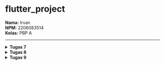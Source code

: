 # flutter_project

**Nama:** Irvan  
**NPM:** 2206083514  
**Kelas:** PBP A

-----------------------------------------------------------------------------------------------------------------------------------------

<details>
<summary><strong>Tugas 7</strong></summary>

**1. Apa perbedaan utama antara stateless dan stateful widget dalam konteks pengembangan aplikasi Flutter?**

Dalam konteks pengembangan aplikasi Flutter, perbedaan utama antara **Stateless** dan **Stateful** widget adalah bagaimana mereka menangani perubahan data dan pembaruan antarmuka pengguna:

**Stateless Widget:**
- Stateless widget adalah widget yang tidak memiliki internal state (keadaan internal).
- Mereka digunakan untuk bagian-bagian tampilan yang tidak perlu diubah saat data atau kondisi berubah.
- Stateless widget hanya akan dirender sekali saat dibuat, dan setelah itu tidak akan mengalami perubahan. Mereka berguna untuk tampilan statis.
- Contoh penggunaan stateless widget adalah untuk menampilkan teks, ikon, gambar, atau tampilan yang tidak berubah dalam siklus hidup aplikasi.

**Stateful Widget:**
- Stateful widget adalah widget yang memiliki internal state (keadaan internal).
- Mereka digunakan untuk bagian-bagian tampilan yang perlu diperbarui ketika data atau kondisi berubah.
- Stateful widget memiliki metode `setState` yang memungkinkan Anda untuk memperbarui tampilan ketika ada perubahan dalam state widget tersebut.
- Contoh penggunaan stateful widget adalah untuk membuat formulir, daftar yang dapat digulir, atau tampilan yang perlu berinteraksi dengan data atau pengguna.

Jadi, dalam rangka memutuskan antara Stateless dan Stateful widget, Anda harus mempertimbangkan apakah bagian tampilan yang Anda buat memerlukan pembaruan saat data berubah atau tidak. Jika tampilan tersebut statis, Anda dapat menggunakan Stateless widget. Jika tampilan tersebut memerlukan pembaruan, Anda perlu menggunakan Stateful widget dan mengelola state internalnya.

**2. Sebutkan seluruh widget yang kamu gunakan untuk menyelesaikan tugas ini dan jelaskan fungsinya masing-masing.**

Dalam kode `menu.dart`, kami menggunakan berbagai widget untuk mengatur tampilan dan perilaku aplikasi. Berikut adalah daftar widget yang digunakan dan penjelasan singkat tentang fungsinya:

1. **Scaffold**: Widget ini adalah kerangka dasar untuk mengatur tampilan aplikasi Flutter. Ini mencakup AppBar, body, dan berbagai fitur lainnya.

2. **AppBar**: Digunakan untuk menampilkan bilah atas (app bar) dalam aplikasi. Ini termasuk judul aplikasi dan berbagai tindakan seperti tombol kembali.

3. **Column**: Widget ini digunakan untuk mengatur anak-anaknya secara vertikal. Ini adalah wadah untuk menampilkan elemen-elemen di dalamnya dalam satu kolom.

4. **GridView.count**: Digunakan untuk menampilkan grid dari widget lain, seperti `ShopCard` dalam kasus ini. Ini memungkinkan Anda untuk mengatur widget dalam bentuk grid dengan jumlah kolom yang ditentukan.

5. **ShopCard**: Ini adalah widget kustom yang digunakan untuk menampilkan item dalam grid. Ini memiliki ikon, teks, dan latar belakang dengan warna yang berbeda sesuai dengan item yang dipilih.

6. **Material**: Digunakan untuk memberikan latar belakang dengan warna dan efek material design ke widget `ShopCard`. Ini menciptakan lapisan material di atasnya.

7. **InkWell**: Widget ini digunakan untuk membuat area yang responsif terhadap sentuhan. Ketika pengguna menyentuhnya, `InkWell` menghasilkan efek sentuhan yang indah dan dapat memicu tindakan tertentu.

8. **Text**: Digunakan untuk menampilkan teks di dalam `ShopCard`. Ini menampilkan nama item.

9. **Icon**: Digunakan untuk menampilkan ikon di dalam `ShopCard`. Ini menampilkan ikon yang sesuai dengan setiap item.

Setiap widget memiliki peran dan fungsinya masing-masing dalam mengatur tampilan dan perilaku tampilan aplikasi. Dalam kode ini, mereka digunakan untuk membuat tampilan beranda (home) yang menampilkan daftar item toko dengan berbagai tindakan yang dapat dilakukan oleh pengguna saat item tersebut diklik.

**3. Jelaskan bagaimana cara kamu mengimplementasikan checklist di atas secara step-by-step (bukan hanya sekadar mengikuti tutorial)**

__PERTAMA MEMBUAT DIREKTORI BARU UNTUK MENYIMPAN PROJECT FLUTTER__
- Jalankan command dibawah ini di dalam Command Prompt untuk membuat flutter project
```
flutter create <APP_NAME>
cd <APP_NAME>
```
sebelumnya pastikan sudah memasuki ke direktori yang ingin disimpan project flutter.

__KEDUA RAPIKAN STRUKTUR PROJEK__
- Setelah membuat flutter project di direktori lokal, buka VSC atau IDE pilihan kamu dan menambahkan kode dibawah pada file baru bernama `menu.dart` pada direktori `flutter_project/lib`.
    ```
    import 'package:flutter/material.dart';
    ```
- Pada direktori yang sama dalam file main.dart, pindahkan (cut) kode baris ke-39 hingga akhir yang berisi kedua class di bawah ini ke file `menu.dart`.
```
class MyHomePage ... {
    ...
}

class _MyHomePageState ... {
    ...
}
```
- Untuk mengoreksi error pada file `main.dart` tambahkan kode dibawah. 
```
import 'package:flutter_project/menu.dart';
```

__KETIGA MEMBUAT WIDGET SEDERHANA__
- Lanjut dengan mengubah sifat widget halaman menu menjadi stateless dengan menghapus `MyHomePage(title: 'Flutter Demo Home Page')` pada file `main.dart`, sehingga menjadi.
```
MyHomePage()
```
- Pada file menu.dart, kamu akan mengubah sifat widget halaman dari stateful menjadi stateless. Lakukan perubahan pada bagian `({super.key, required this.title})` menjadi `({Key? key}) : super(key: key);`. Hapus final String title; sampai bawah serta tambahkan Widget build sehingga kode terlihat seperti di bawah.
```
class MyHomePage extends StatelessWidget {
    MyHomePage({Key? key}) : super(key: key);

    @override
    Widget build(BuildContext context) {
        return Scaffold(
            ...
        );
    }
}
```
Jangan lupa untuk hapus fungsi State yang ada dibawah bagian stateless widget ini.
- Lanjut dengan menambahkan teks dan card untuk memperlihatkan barang yang dijual.
```
class ShopItem {
  final String name;
  final IconData icon;
  final Color color;

  ShopItem(this.name, this.icon, this.color);
}
```
- Lalu dibawah kode `MyHomePage({Key? key}) : super(key: key);`, kamu dapat menambahkan barang-barang yang dijual (nama, harga, dan icon barang tersebut).
```
final List<ShopItem> items = [
    ShopItem("Lihat Item", Icons.checklist, Colors.blue),
    ShopItem("Tambah Item", Icons.add_shopping_cart, Colors.green),
    ShopItem("Logout", Icons.logout, Colors.red),
];
```
- Tambahkan kode dibawah kedalam Widget build.
```
return Scaffold(
      appBar: AppBar(
        title: const Text(
          'Shopping List',
        ),
      ),
      body: SingleChildScrollView(
        // Widget wrapper yang dapat discroll
        child: Padding(
          padding: const EdgeInsets.all(10.0), // Set padding dari halaman
          child: Column(
            // Widget untuk menampilkan children secara vertikal
            children: <Widget>[
              const Padding(
                padding: EdgeInsets.only(top: 10.0, bottom: 10.0),
                // Widget Text untuk menampilkan tulisan dengan alignment center dan style yang sesuai
                child: Text(
                  'Grand Shop', // Text yang menandakan toko
                  textAlign: TextAlign.center,
                  style: TextStyle(
                    fontSize: 30,
                    fontWeight: FontWeight.bold,
                  ),
                ),
              ),
              // Grid layout
              GridView.count(
                // Container pada card kita.
                primary: true,
                padding: const EdgeInsets.all(20),
                crossAxisSpacing: 10,
                mainAxisSpacing: 10,
                crossAxisCount: 3,
                shrinkWrap: true,
                children: items.map((ShopItem item) {
                  // Iterasi untuk setiap item
                  return ShopCard(item);
                }).toList(),
              ),
            ],
          ),
        ),
      ),
    );
```
- dan terakhir membuat widget stateless baru untuk menampilkan card.
```
class ShopCard extends StatelessWidget {
  final ShopItem item;

  const ShopCard(this.item, {Key? key}) : super(key: key);

  @override
  Widget build(BuildContext context) {
    return Material(
      color: item.color, // Set the background color based on the ShopItem's color
      child: InkWell(
        // Area responsive terhadap sentuhan
        onTap: () {
          // Memunculkan SnackBar ketika diklik
          ScaffoldMessenger.of(context)
            ..hideCurrentSnackBar()
            ..showSnackBar(SnackBar(
                content: Text("Kamu telah menekan tombol ${item.name}!")));
        },
        child: Container(
          // Container untuk menyimpan Icon dan Text
          padding: const EdgeInsets.all(8),
          child: Center(
            child: Column(
              mainAxisAlignment: MainAxisAlignment.center,
              children: [
                Icon(
                  item.icon,
                  color: Colors.white,
                  size: 30.0,
                ),
                const Padding(padding: EdgeInsets.all(3)),
                Text(
                  item.name,
                  textAlign: TextAlign.center,
                  style: const TextStyle(color: Colors.white),
                ),
              ],
            ),
          ),
        ),
      ),
    );
  }
}
```
__TERAKHIR__
- Lakukan add, commit dan push untuk memperbarui repositori GitHub.
```bash
git add .
git commit -m "<pesan_commit>"
git push -u origin <branch_utama>
```
</details>

<details>
<summary><strong>Tugas 8</strong></summary>

**1. Jelaskan perbedaan antara Navigator.push() dan Navigator.pushReplacement(), disertai dengan contoh mengenai penggunaan kedua metode tersebut yang tepat!**

Di dalam Flutter, Navigator.push() dan Navigator.pushReplacement() merupakan dua metode yang digunakan untuk melakukan transisi antara berbagai layar (screens) dalam aplikasi. Berikut adalah perbedaan antara keduanya:

1. **Navigator.push()**:
- Metode ini digunakan untuk menambahkan layar baru ke dalam tumpukan (stack) navigasi.
- Setelah menggunakan Navigator.push(), pengguna dapat kembali ke layar sebelumnya dengan menekan tombol "Back" atau menggunakan fungsi `Navigator.pop()`.

Contoh penggunaan `Navigator.push()`:
```
// Import modul flutter
import 'package:flutter/material.dart';

// Fungsi untuk membuat layar baru dan menavigasikannya
void navigateToSecondScreen(BuildContext context) {
  Navigator.push(
    context,
    MaterialPageRoute(builder: (context) => SecondScreen()),
  );
}

// Layar pertama
class FirstScreen extends StatelessWidget {
  @override
  Widget build(BuildContext context) {
    return Scaffold(
      appBar: AppBar(title: Text('First Screen')),
      body: Center(
        child: ElevatedButton(
          onPressed: () {
            // Panggil fungsi navigateToSecondScreen untuk menampilkan layar kedua
            navigateToSecondScreen(context);
          },
          child: Text('Go to Second Screen'),
        ),
      ),
    );
  }
}

// Layar kedua
class SecondScreen extends StatelessWidget {
  @override
  Widget build(BuildContext context) {
    return Scaffold(
      appBar: AppBar(title: Text('Second Screen')),
      body: Center(
        child: Text('This is the Second Screen'),
      ),
    );
  }
}
```

2. **Navigator.pushReplacement()**:

- Metode ini juga digunakan untuk menambahkan layar baru ke dalam tumpukan navigasi.
- Namun, perbedaannya adalah bahwa setelah menggunakan Navigator.pushReplacement(), layar sebelumnya dihapus dari tumpukan sehingga pengguna tidak dapat kembali ke layar tersebut.

Contoh penggunaan `Navigator.pushReplacement()`:
```
// Fungsi untuk membuat layar baru dan menggantikan layar saat ini
void navigateToThirdScreen(BuildContext context) {
  Navigator.pushReplacement(
    context,
    MaterialPageRoute(builder: (context) => ThirdScreen()),
  );
}

// ...

// Pada saat tombol ditekan, layar ketiga akan ditampilkan dan menggantikan layar kedua
ElevatedButton(
  onPressed: () {
    navigateToThirdScreen(context);
  },
  child: Text('Go to Third Screen'),
);
```

Dalam contoh di atas, setelah pengguna menekan tombol untuk pindah ke layar ketiga, layar kedua akan dihapus dari tumpukan dan digantikan oleh layar ketiga menggunakan `Navigator.pushReplacement()`.

**2. Jelaskan masing-masing layout widget pada Flutter dan konteks penggunaannya masing-masing!**

1. **Container**
- **Deskripsi**: Container adalah widget yang dapat digunakan untuk mengatur tata letak dan dekorasi dari widget di dalamnya.
- **Konteks Penggunaan**: Cocok digunakan untuk mengelola tata letak sederhana, seperti mengatur padding, margin, dan dekorasi untuk widget di dalamnya.

2. **Row dan Column**
- **Deskripsi**: Row dan Column digunakan untuk mengatur widget secara horizontal (Row) atau vertikal (Column).
- **Konteks Penggunaan**: Berguna untuk menyusun widget secara berurutan, baik secara horizontal maupun vertikal.

3. **ListView**
- **Deskripsi**: ListView adalah widget yang digunakan untuk menampilkan daftar item secara terus menerus atau dalam bentuk daftar gulir.
- **Konteks Penggunaan**: Cocok untuk menampilkan daftar item, seperti daftar kontak, berita, atau item dalam aplikasi.

4. **Stack**
- **Deskripsi**: Stack adalah widget yang digunakan untuk menempatkan widget di atas satu sama lain.
- **Konteks Penggunaan**: Berguna ketika Anda ingin menumpuk widget, seperti menempatkan teks di atas gambar atau menyusun elemen-elemen tumpuk lainnya.

5. **Expanded dan Flexible**
- **Deskripsi**: Expanded dan Flexible digunakan untuk memberikan widget ruang tambahan sesuai dengan kebutuhan.
- **Konteks Penggunaan**: Cocok digunakan dalam Row atau Column untuk memberikan proporsi ruang yang berbeda kepada widget di dalamnya.

6. **GridView**
- **Deskripsi**: GridView adalah widget yang digunakan untuk menampilkan item dalam bentuk grid.
- **Konteks Penggunaan**: Berguna untuk menampilkan data dalam bentuk grid, seperti galeri gambar atau aplikasi e-commerce dengan produk yang disusun dalam grid.

**3. Sebutkan apa saja elemen input pada form yang kamu pakai pada tugas kali ini dan jelaskan mengapa kamu menggunakan elemen input tersebut!**

**Elemen input yang digunakan pada form di tugas kali ini adalah:**

1. **TextFormField untuk Nama Item**
- **Alasan Penggunaan**: `TextFormField` digunakan untuk mengambil input teks, dalam hal ini untuk nama item. Ini memungkinkan pengguna memasukkan teks dengan keyboard ponsel dan menyediakan validasi menggunakan properti `validator`.

2. **TextFormField untuk Harga**
- **Alasan Penggunaan**: `TextFormField` juga digunakan untuk mengambil input teks, tetapi pada bagian ini untuk harga item. Pada kasus ini, nilai harga kemudian diubah menjadi tipe data integer untuk keperluan pemrosesan lebih lanjut.

3. **TextFormField untuk Deskripsi**
- Alasan Penggunaan: Seperti sebelumnya, `TextFormField` digunakan untuk mengambil input teks, kali ini untuk deskripsi item. Sama seperti nama item, pengguna dapat memasukkan teks dan validasi dapat diterapkan.

4. **ElevatedButton untuk Tombol Simpan**
- Alasan Penggunaan: `ElevatedButton` digunakan sebagai tombol untuk menyimpan item setelah pengguna mengisi formulir dengan benar. Saat tombol ditekan, validasi akan diperiksa, dan jika valid, data item akan disimpan atau ditampilkan dalam dialog.

Setiap elemen input dipilih berdasarkan kebutuhan formulir dan kemampuannya untuk menyediakan pengalaman pengguna yang baik, validasi input, dan kemudahan integrasi dengan Flutter.

**4. Bagaimana penerapan clean architecture pada aplikasi Flutter?**

**Struktur Proyek**:
Atur proyek Flutter Anda menjadi modul yang merepresentasikan lapisan-lapisan dari Clean Architecture.
```bash
`lib/`: Kode UI Flutter.
`data/`: Logika akses data.
`domain/`: Logika bisnis.
`presentation/`: Logika tampilan dan UI.
```

**Lapisan Domain**:
Berisi definisi model entitas, objek nilai, serta aturan bisnis dan logika.

**Lapisan Data**:
Di sini, implementasikan repositori dan sumber data untuk berinteraksi dengan lapisan domain. Pastikan lapisan data tetap independen dari lapisan presentasi dan domain.

**Lapisan Presentation**:
Fokus pada antarmuka pengguna, logika presentasi, dan manajemen state menggunakan pola arsitektur seperti Bloc, Provider, atau MobX.

**Aturan Dependensi**:
Terapkan aturan dependensi di mana lapisan yang lebih dalam tidak bergantung pada lapisan yang lebih tinggi. Lapisan domain harus mandiri tanpa bergantung pada implementasi teknis dari lapisan data atau presentasi.

**Dependency Injection**:
Manfaatkan Dependency Injection (DI) untuk menyediakan dependensi ke lapisan tertentu. Contoh framework DI di Flutter termasuk `get_it` atau `provider`.

**Pengujian**:
Tulis uji unit untuk setiap lapisan secara terpisah. Pastikan uji unit lapisan presentasi tidak bergantung pada infrastruktur atau sumber daya eksternal.

**Penggunaan Repositori**:
Lapisan presentasi mengakses data melalui repositori yang diimplementasikan di lapisan data. Repositori menyatukan sumber daya data dan menyediakan antarmuka untuk lapisan domain.

**Penanganan Error**:
Tangani error dan pengecualian secara efektif, terutama di lapisan data dan domain. Kembalikan error yang relevan dan jelas di lapisan presentasi.

**Dependensi Eksternal**:
Pisahkan dependensi eksternal seperti database, panggilan API, dan plugin Flutter untuk memudahkan pengujian dan penggantian implementasi.

**5. Jelaskan bagaimana cara kamu mengimplementasikan checklist di atas secara step-by-step! (bukan hanya sekadar mengikuti tutorial)**

__PERTAMA MENAMBAHKAN DRAWER MENU UNTUK NAVIGASI__
- Buka proyek yang sebelumnya telah dibuat pada IDE favoritmu.
- Buat berkas baru di dalam direktori baru widgets dengan nama `left_drawer.dart`. Dan Tambahkan kode dibawah ini
```
import 'package:flutter/material.dart';
import 'package:flutter_project/screens/menu.dart';
import 'package:flutter_project/screens/shoplist_form.dart';

class LeftDrawer extends StatelessWidget {
  const LeftDrawer({super.key});

  @override
  Widget build(BuildContext context) {
    return Drawer(
      child: ListView(
        children: [
          const DrawerHeader(
            decoration: BoxDecoration(
              color: Colors.indigo,
            ),
            child: Column(
              children: [
                Text(
                  'Shopping List',
                  textAlign: TextAlign.center,
                  style: TextStyle(
                    fontSize: 30,
                    fontWeight: FontWeight.bold,
                    color: Colors.white,
                  ),
                ),
                Padding(padding: EdgeInsets.all(10)),
                Text("Catat seluruh keperluan belanjamu di sini!",
                    style: TextStyle(
                    fontSize: 15, // Ukuran font 15
                    color: Colors.white, // Warna teks putih
                    fontWeight: FontWeight.normal, // Weight biasa
                    ),
                    textAlign: TextAlign.center, // Center alignment
                ),
              ],
            ),
          ),
          ListTile(
            leading: const Icon(Icons.home_outlined),
            title: const Text('Halaman Utama'),
            // Bagian redirection ke MyHomePage
            onTap: () {
              Navigator.pushReplacement(
                  context,
                  MaterialPageRoute(
                    builder: (context) => MyHomePage(),
                  ));
            },
          ),
          ListTile(
            leading: const Icon(Icons.add_shopping_cart),
            title: const Text('Tambah Item'),
            // Bagian redirection ke ShopFormPage
            onTap: () {
              Navigator.pushReplacement(
              context,
              MaterialPageRoute(
                  builder: (context) => ShopFormPage(),
              ));
            },
          ),
        ],
      ),
    );
  }
}
```
Kode diatas saya gunakan untuk membuat drawer menu, kode diatas mencakupi bagian header dari drawer, dan bagian routing ke page lain.
- Selanjutnya adalah memasukkan drawer ke halaman yang diinginkan, saya menggunakan halaman `menu.dart`.
```
// Impor drawer widget
import 'package:flutter_project/widgets/left_drawer.dart';
...
return Scaffold(
  appBar: AppBar(
    title: const Text(
      'Shopping List',
    ),
    backgroundColor: Colors.indigo,
    foregroundColor: Colors.white,
  ),
  // Masukkan drawer sebagai parameter nilai drawer dari widget Scaffold
  drawer: const LeftDrawer(),
```

__KEDUA MENAMBAHKAN FORM DAN ELEMEN INPUT__
- Buat berkas baru pada direktori `lib` dengan nama `shoplist_form.dart`, dan tambahkan kode dibawah ke dalam berkas `shoplist_form.dart`.
```
import 'package:flutter/material.dart';
import 'package:flutter_project/widgets/left_drawer.dart';

class ShopFormPage extends StatefulWidget {
    const ShopFormPage({super.key});

    @override
    State<ShopFormPage> createState() => _ShopFormPageState();
}

class _ShopFormPageState extends State<ShopFormPage> {
  final _formKey = GlobalKey<FormState>();
  String _name = "";
  int _price = 0;
  String _description = "";

  @override
  Widget build(BuildContext context) {
    return Scaffold(
      appBar: AppBar(
        title: const Center(
          child: Text(
            'Form Tambah Item',
          ),
        ),
        backgroundColor: Colors.indigo,
        foregroundColor: Colors.white,
      ),
      drawer: const LeftDrawer(),
      body: Form(
        key: _formKey,
        child: SingleChildScrollView(
          child: Column(
            crossAxisAlignment: CrossAxisAlignment.start,
            children: [
              Padding(
                padding: const EdgeInsets.all(8.0),
                child: TextFormField(
                  decoration: InputDecoration(
                    hintText: "Nama Item",
                    labelText: "Nama Item",
                    border: OutlineInputBorder(
                      borderRadius: BorderRadius.circular(5.0),
                    ),
                  ),
                  onChanged: (String? value) {
                    setState(() {
                      _name = value!;
                    });
                  },
                  validator: (String? value) {
                    if (value == null || value.isEmpty) {
                      return "Nama Item tidak boleh kosong!";
                    } 
                    if (value.runtimeType != String) {
                      return "Nama Item harus berupa string!";
                    }
                    return null;
                  },
                ),
              ),
              Padding(
                padding: const EdgeInsets.all(8.0),
                child: TextFormField(
                  decoration: InputDecoration(
                    hintText: "Harga",
                    labelText: "Harga",
                    border: OutlineInputBorder(
                      borderRadius: BorderRadius.circular(5.0),
                    ),
                  ),
                  onChanged: (String? value) {
                    setState(() {
                      _price = int.parse(value!);
                    });
                  },
                  validator: (String? value) {
                    if (value == null || value.isEmpty) {
                      return "Harga tidak boleh kosong!";
                    }
                    if (int.tryParse(value) == null) {
                      return "Harga harus berupa angka!";
                    }
                    return null;
                  },
                ),
              ),
              Padding(
                padding: const EdgeInsets.all(8.0),
                child: TextFormField(
                  decoration: InputDecoration(
                    hintText: "Deskripsi",
                    labelText: "Deskripsi",
                    border: OutlineInputBorder(
                      borderRadius: BorderRadius.circular(5.0),
                    ),
                  ),
                  onChanged: (String? value) {
                    setState(() {
                      _description = value!;
                    });
                  },
                  validator: (String? value) {
                    if (value == null || value.isEmpty) {
                      return "Deskripsi tidak boleh kosong!";
                    } 
                    if (value.runtimeType != String) {
                      return "Deskripsi harus berupa string!";
                    }
                    return null;
                  },
                ),
              ),
              Align(
                alignment: Alignment.bottomCenter,
                child: Padding(
                  padding: const EdgeInsets.all(8.0),
                  child: ElevatedButton(
                    style: ButtonStyle(
                      backgroundColor:
                          MaterialStateProperty.all(Colors.indigo),
                    ),
                    onPressed: () {
                      if (_formKey.currentState!.validate()) {
                        _formKey.currentState!.reset(); // Ditempatkan di sini
                        showDialog(
                          context: context,
                          builder: (context) {
                            return AlertDialog(
                              title: const Text('Produk berhasil tersimpan'),
                              content: SingleChildScrollView(
                                child: Column(
                                  crossAxisAlignment: CrossAxisAlignment.start,
                                  children: [
                                    Text('Name: $_name'),
                                    Text('Amount: $_price'),
                                    Text('Description: $_description'),
                                  ],
                                ),
                              ),
                              actions: [
                                TextButton(
                                  child: const Text('OK'),
                                  onPressed: () {
                                    Navigator.pop(context);
                                  },
                                ),
                              ],
                            );
                          },
                        );
                      }
                    },
                    child: const Text(
                      "Save",
                      style: TextStyle(color: Colors.white),
                    ),
                  ),
                ),
              ),
            ]
          )
        ),
      ),
    );
  }
}
```
kode diatas berfungsi dalam membuat page shoplist_form, dimana didalamnya berupa form input, tombol save, dan card untuk barang baru yang ditambah kedalam shopping list.

__KETIGA MENAMBAHKAN FITUR NAVIGASI PADA TOMBOL__
- Pada widget `ShopItem` di dalam berkas `menu.dart` yang telah kita buat dalam tutorial sebelumnya, kita akan memperbarui kode di atribut `onTap` dari `InkWell` agar dapat mengarahkan pengguna ke route lain. Tambahkan kode tambahan setelah blok `ScaffoldMessenger` yang menampilkan snackbar.
```
  // Area responsif terhadap sentuhan
  onTap: () {
    // Memunculkan SnackBar ketika diklik
    ScaffoldMessenger.of(context)
      ..hideCurrentSnackBar()
      ..showSnackBar(SnackBar(
          content: Text("Kamu telah menekan tombol ${item.name}!")));

    // Navigate ke route yang sesuai (tergantung jenis tombol)
    if (item.name == "Tambah Item") {
      Navigator.push(context,
      MaterialPageRoute(builder: (context) => const ShopFormPage()));
    }

  },
```

__KEEMPAT REFRACTORING FILE__
- Pastikan ekstensi Flutter terpasang di IDE atau text editor yang digunakan.
- Buat berkas baru dengan nama shop_card.dart dalam direktori widgets.
- Pindahkan kode dari widget ShopItem di menu.dart ke dalam berkas widgets/shop_card.dart.
- Jangan lupa untuk mengimpor halaman shoplist_form.dart ke dalam berkas shop_card.dart, dan mengimpor shop_card.dart ke dalam berkas menu.dart.
- Buat folder baru bernama screens di direktori lib.
- Alihkan file menu.dart dan shoplist_form.dart ke dalam folder screens. Pastikan pemindahan file dilakukan melalui IDE atau text editor yang mendukung Flutter extension, bukan melalui file manager konvensional seperti File Explorer atau Finder. Dengan cara ini, IDE atau text editor dapat melakukan refactoring secara otomatis.

__TERAKHIR__
- Lakukan add, commit dan push untuk memperbarui repositori GitHub.
```bash
git add .
git commit -m "<pesan_commit>"
git push -u origin <branch_utama>
```
</details>


<details>
<summary><strong>Tugas 9</strong></summary>

**1. Apakah bisa kita melakukan pengambilan data JSON tanpa membuat model terlebih dahulu? Jika iya, apakah hal tersebut lebih baik daripada membuat model sebelum melakukan pengambilan data JSON?**

Tentu saja, Anda dapat mengambil data JSON tanpa membuat model terlebih dahulu. Namun, membuat model terlebih dahulu akan memudahkan Anda dalam membaca dan mengidentifikasi bug. Hal ini karena model dapat membantu Anda memahami struktur data dan memastikan bahwa data yang diambil sesuai dengan struktur tersebut. Selain itu, model juga dapat membantu Anda dalam melakukan validasi data dan memastikan bahwa data yang diambil memiliki tipe data yang benar.

**2. Jelaskan fungsi dari CookieRequest dan jelaskan mengapa instance CookieRequest perlu untuk dibagikan ke semua komponen di aplikasi Flutter.**

`CookieRequest` adalah fungsi yang digunakan untuk mengirim permintaan HTTP dengan cookie di Flutter. Anda dapat menggunakan paket http dan mengatur header cookie dalam permintaan untuk mengirim cookie. Berikut adalah contoh bagaimana Anda dapat membuat permintaan GET dan mengirim cookie di Flutter:
```
import 'package:http/http.dart' as http;

Future<void> main() async {
  final response = await http.get(
    Uri.parse('https://example.com/'),
    headers: <String, String>{
      'cookie': 'name=value; name2=value2'
    },
  );
  print(response.body);
}
```
Instance `CookieRequest` perlu dibagikan ke semua komponen di aplikasi Flutter karena instance ini menyimpan informasi cookie yang diperlukan untuk mengirim permintaan HTTP dengan cookie. Dengan membagikan instance ini ke semua komponen, Anda dapat memastikan bahwa setiap permintaan HTTP yang dikirim oleh aplikasi menggunakan cookie yang sama. Ini sangat penting jika Anda ingin memastikan bahwa pengguna tetap masuk ke aplikasi Anda dan tidak perlu masuk ulang setiap kali mereka membuka aplikasi.

**3. Jelaskan mekanisme pengambilan data dari JSON hingga dapat ditampilkan pada Flutter.**

Mekanisme pengambilan data dari JSON hingga dapat ditampilkan pada Flutter adalah sebagai berikut:
- Pertama, Anda perlu membuat sebuah model yang dapat merepresentasikan struktur data JSON yang ingin Anda ambil. Model ini harus memiliki konstruktor yang sesuai dengan parameter yang ada di JSON, dan juga harus memiliki metode untuk mengembalikan objek dari JSON. Anda dapat menggunakan paket `json_annotation` untuk mendukung fitur ini.
- Kedua, Anda perlu membuat sebuah fungsi HTTP yang dapat mengirim permintaan GET ke URL yang menyediakan data JSON. Anda dapat menggunakan paket http dan mengatur header cookie dalam permintaan untuk mengirim cookie. Anda juga perlu menangani respons dari server dengan menggunakan metode `jsonDecode` untuk mengubah data JSON menjadi objek model.
- Ketiga, Anda perlu membuat sebuah widget yang dapat menampilkan data model tersebut dengan cara yang sesuai dengan kebutuhan Anda. Misalnya, jika Anda ingin menampilkan data dalam bentuk tabel, Anda dapat menggunakan widget `Table`. Jika Anda ingin menampilkan data dalam bentuk grafik, Anda dapat menggunakan widget `Chart`. Jika Anda ingin menampilkan data dalam bentuk teks, Anda dapat menggunakan widget `Text`.

Berikut adalah contoh kode untuk melakukan pengambilan data dari JSON hingga dapat ditampilkan pada Flutter:
```
import 'package:http/http.dart' as http;
import 'package:json_annotation/json_annotation.dart';

// Membuat model untuk menyimpan data JSON
class DataModel {
  final String name;
  final int age;

  DataModel({required this.name, required this.age});

  // Membuat konstruktor dari model
  factory DataModel.fromJson(Map<String, dynamic> json) {
    return DataModel(
      name: json['name'],
      age: json['age'],
    );
  }
}

// Membuat fungsi HTTP untuk mengambil data JSON
Future<DataModel> getDataFromJson(String url) async {
  // Mengirim permintaan GET dengan header cookie
  final response = await http.get(
    Uri.parse(url),
    headers: {'cookie': 'name=value; name2=value2'},
  );

  // Mengubah respons menjadi objek model
  final data = jsonDecode(response.body);

  // Mengembalikan objek model
  return DataModel.fromJson(data);
}

// Membuat widget untuk menampilkan data model
class DataWidget extends StatelessWidget {
  @override
  Widget build(BuildContext context) {
    // Mendapatkan data dari URL
    final url = 'https://example.com/data.json';
    final data = getDataFromJson(url);

    // Menampilkan data dalam bentuk tabel
    return Table(
      children: [
        Text(data.name),
        Text(data.age.toString()),
      ],
    );
  }
}
```

**4. Jelaskan mekanisme autentikasi dari input data akun pada Flutter ke Django hingga selesainya proses autentikasi oleh Django dan tampilnya menu pada Flutter.**

Untuk melakukan autentikasi dari input data akun pada Flutter ke Django, Anda dapat menggunakan JSON Web Token (JWT) untuk mengamankan permintaan HTTP. Berikut adalah mekanisme autentikasi yang dapat Anda gunakan:

1. Pengguna memasukkan data akun mereka pada aplikasi Flutter.
2. Aplikasi Flutter mengirim permintaan HTTP ke server Django dengan data akun pengguna.
3. Server Django memeriksa data akun pengguna dan menghasilkan token JWT.
4. Server Django mengirim token JWT kembali ke aplikasi Flutter.
5. Aplikasi Flutter menyimpan token JWT dan menggunakannya untuk mengamankan permintaan HTTP selanjutnya.
6. Server Django memeriksa token JWT pada setiap permintaan HTTP dan memberikan akses ke data yang sesuai.

Untuk membagikan instance CookieRequest ke semua komponen di aplikasi Flutter, Anda dapat menggunakan Provider atau InheritedWidget. Dengan menggunakan salah satu dari kedua opsi ini, Anda dapat memastikan bahwa setiap komponen di aplikasi menggunakan instance yang sama dan bahwa data cookie yang diperlukan untuk mengirim permintaan HTTP dengan cookie tetap sama.

**5. Sebutkan seluruh widget yang kamu pakai pada tugas ini dan jelaskan fungsinya masing-masing.**

Pada kedua file `login.dart` dan `list_product.dart`, terdapat beberapa widget yang digunakan. Berikut adalah penjelasan singkat mengenai setiap widget yang digunakan:

__login.dart__
1. **MaterialApp**: Ini adalah widget utama yang menyediakan beberapa konfigurasi aplikasi, seperti judul dan tema.
    - Fungsi: Mengatur konfigurasi dasar aplikasi.
2. **Scaffold**: Ini adalah kerangka dasar halaman yang berisi elemen-elemen dasar seperti AppBar dan body.
    - Fungsi: Menyediakan struktur dasar untuk tata letak halaman.
3. **AppBar**: Ini adalah bilah atas halaman yang menampilkan judul.
    - Fungsi: Menampilkan judul halaman.
4. **Container**: Ini adalah wadah yang dapat disesuaikan dengan ukuran dan tata letak tertentu.
    - Fungsi: Menyediakan padding untuk elemen-elemen di dalamnya.
5. **Column**: Ini adalah widget yang mengatur elemen-elemen anak secara vertikal.
    - Fungsi: Menyusun elemen-elemen anak secara vertikal di dalam Container.
6. **TextField**: Ini adalah input teks yang memungkinkan pengguna memasukkan teks.
    - Fungsi: Mengambil input teks untuk username dan password.
7. **SizedBox**: Ini adalah kotak berukuran yang dapat disesuaikan.
    - Fungsi: Menyediakan ruang kosong antara elemen-elemen.
8. **ElevatedButton**: Ini adalah tombol dengan latar belakang yang meninggi ketika ditekan.
    - Fungsi: Menjalankan aksi login ketika tombol ditekan.
9. **SnackBar**: Ini adalah pop-up kecil yang menampilkan pesan.
    - Fungsi: Menampilkan pesan sambutan atau pesan kesalahan setelah login.
10. **AlertDialog**: Ini adalah dialog yang menampilkan pesan dan tombol aksi.
    - Fungsi: Menampilkan pesan kesalahan jika login gagal.

__list_product.dart__
1. **Scaffold**: Sama seperti pada login.dart, ini adalah kerangka dasar halaman.
    - Fungsi: Menyediakan struktur dasar untuk tata letak halaman.
2. **AppBar**: Bilah atas halaman yang menampilkan judul.
    - Fungsi: Menampilkan judul halaman.
3. **Drawer**: Ini adalah menu samping yang dapat digeser dari kiri ke kanan.
    - Fungsi: Menyediakan navigasi menu samping.
4. **FutureBuilder**: Ini adalah widget yang membangun tampilan berdasarkan hasil dari Future.
    - Fungsi: Menampilkan indikator loading ketika data masih diambil, atau menampilkan daftar produk setelah data diambil.
5. **Center**: Ini adalah widget yang mengatur elemen anaknya di tengah halaman.
    - Fungsi: Menempatkan elemen-elemen anak di tengah halaman jika data belum tersedia.
6. **ListView.builder**: Ini adalah widget yang membangun daftar dengan elemen-elemen yang dapat di-scroll.
    - Fungsi: Menampilkan daftar produk yang diambil dari server.
7. **Container**: Ini adalah wadah yang dapat disesuaikan dengan ukuran dan tata letak tertentu.
    - Fungsi: Memberikan margin dan padding pada elemen anaknya.
8. **Column**: Ini adalah widget yang mengatur elemen anak secara vertikal.
    - Fungsi: Menyusun elemen-elemen anak secara vertikal di dalam Container.
9. **Text**: Ini adalah widget untuk menampilkan teks.
    - Fungsi: Menampilkan informasi produk seperti nama, harga, dan deskripsi.
10. **CircularProgressIndicator**: Ini adalah indikator loading berbentuk lingkaran.
    - Fungsi: Menampilkan indikator loading ketika data sedang diambil.

**6. Jelaskan bagaimana cara kamu mengimplementasikan checklist di atas secara step-by-step! (bukan hanya sekadar mengikuti tutorial).**



</details>